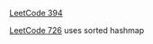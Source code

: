[LeetCode 394](https://leetcode.com/problems/decode-string/)

[LeetCode 726](https://leetcode.com/problems/number-of-atoms/)
uses sorted hashmap
